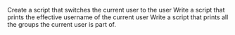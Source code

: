 Create a script that switches the current user to the user
Write a script that prints the effective username of the current user
Write a script that prints all the groups the current user is part of. 
